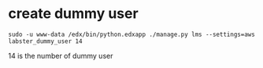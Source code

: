 # create dummy user

`sudo -u www-data /edx/bin/python.edxapp ./manage.py lms --settings=aws labster_dummy_user 14`

14 is the number of dummy user
